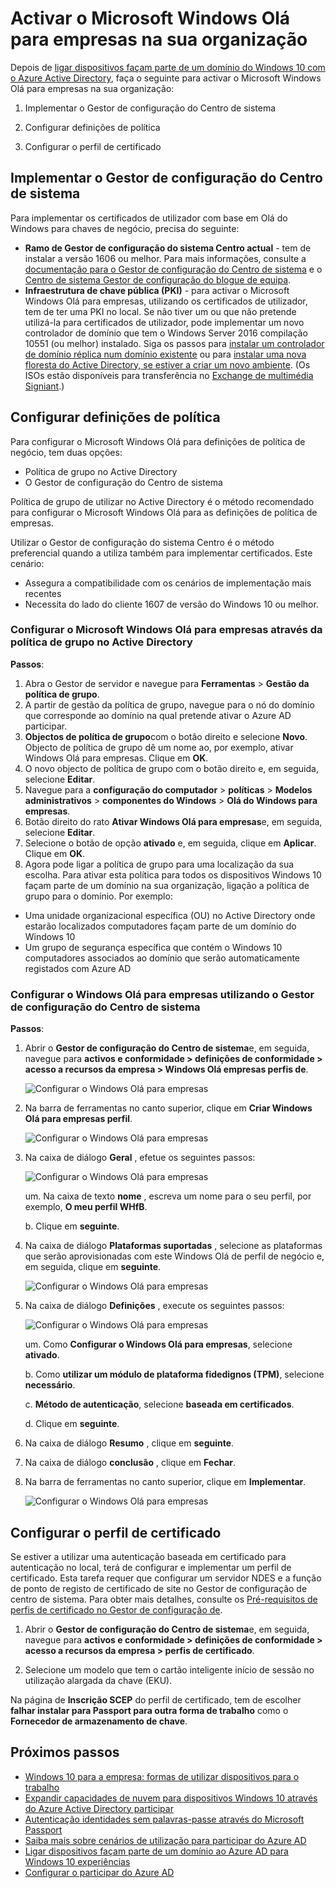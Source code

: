 <properties
    pageTitle="Activar o Microsoft Windows Olá para empresas na sua organização | Microsoft Azure"
    description="Instruções de implementação para activar o Microsoft Passport na sua organização."
    services="active-directory"
    documentationCenter=""
    keywords="configurar o Microsoft Passport, Microsoft Windows Olá para implementação de empresas"
    authors="markusvi"
    manager="femila"
    editor=""
    tags="azure-classic-portal"/>

<tags
    ms.service="active-directory"
    ms.workload="identity"
    ms.tgt_pltfrm="na"
    ms.devlang="na"
    ms.topic="article"
    ms.date="10/11/2016"
    ms.author="markvi"/>


# <a name="enable-microsoft-windows-hello-for-business-in-your-organization"></a>Activar o Microsoft Windows Olá para empresas na sua organização

Depois de [ligar dispositivos façam parte de um domínio do Windows 10 com o Azure Active Directory](active-directory-azureadjoin-devices-group-policy.md), faça o seguinte para activar o Microsoft Windows Olá para empresas na sua organização:

1. Implementar o Gestor de configuração do Centro de sistema  

2. Configurar definições de política

3. Configurar o perfil de certificado  




## <a name="deploy-system-center-configuration-manager"></a>Implementar o Gestor de configuração do Centro de sistema 

Para implementar os certificados de utilizador com base em Olá do Windows para chaves de negócio, precisa do seguinte:

- **Ramo de Gestor de configuração do sistema Centro actual** - tem de instalar a versão 1606 ou melhor. Para mais informações, consulte a [documentação para o Gestor de configuração do Centro de sistema](https://technet.microsoft.com/library/mt346023.aspx) e o [Centro de sistema Gestor de configuração do blogue de equipa](http://blogs.technet.com/b/configmgrteam/archive/2015/09/23/now-available-update-for-system-center-config-manager-tp3.aspx).
- **Infraestrutura de chave pública (PKI)** - para activar o Microsoft Windows Olá para empresas, utilizando os certificados de utilizador, tem de ter uma PKI no local. Se não tiver um ou que não pretende utilizá-la para certificados de utilizador, pode implementar um novo controlador de domínio que tem o Windows Server 2016 compilação 10551 (ou melhor) instalado. Siga os passos para [instalar um controlador de domínio réplica num domínio existente](https://technet.microsoft.com/library/jj574134.aspx) ou para [instalar uma nova floresta do Active Directory, se estiver a criar um novo ambiente](https://technet.microsoft.com/library/jj574166). (Os ISOs estão disponíveis para transferência no [Exchange de multimédia Signiant](https://datatransfer.microsoft.com/signiant_media_exchange/spring/main?sdkAccessible=true).)


## <a name="configure-policy-settings"></a>Configurar definições de política

Para configurar o Microsoft Windows Olá para definições de política de negócio, tem duas opções:

- Política de grupo no Active Directory 
- O Gestor de configuração do Centro de sistema 


Política de grupo de utilizar no Active Directory é o método recomendado para configurar o Microsoft Windows Olá para as definições de política de empresas. 



Utilizar o Gestor de configuração do sistema Centro é o método preferencial quando a utiliza também para implementar certificados. Este cenário:

- Assegura a compatibilidade com os cenários de implementação mais recentes
- Necessita do lado do cliente 1607 de versão do Windows 10 ou melhor.

### <a name="configure-microsoft-windows-hello-for-business-via-group-policy-in-active-directory"></a>Configurar o Microsoft Windows Olá para empresas através da política de grupo no Active Directory

 
**Passos**:

1.  Abra o Gestor de servidor e navegue para **Ferramentas** > **Gestão da política de grupo**.
2.  A partir de gestão da política de grupo, navegue para o nó do domínio que corresponde ao domínio na qual pretende ativar o Azure AD participar.
3.  **Objectos de política de grupo**com o botão direito e selecione **Novo**. Objecto de política de grupo dê um nome ao, por exemplo, ativar Windows Olá para empresas. Clique em **OK**.
4.  O novo objecto de política de grupo com o botão direito e, em seguida, selecione **Editar**.
5.  Navegue para a **configuração do computador** > **políticas** > **Modelos administrativos** > **componentes do Windows** > **Olá do Windows para empresas**.
6.  Botão direito do rato **Ativar Windows Olá para empresas**e, em seguida, selecione **Editar**.
7.  Selecione o botão de opção **ativado** e, em seguida, clique em **Aplicar**. Clique em **OK**.
8.  Agora pode ligar a política de grupo para uma localização da sua escolha. Para ativar esta política para todos os dispositivos Windows 10 façam parte de um domínio na sua organização, ligação a política de grupo para o domínio. Por exemplo:
 - Uma unidade organizacional específica (OU) no Active Directory onde estarão localizados computadores façam parte de um domínio do Windows 10
 - Um grupo de segurança específica que contém o Windows 10 computadores associados ao domínio que serão automaticamente registados com Azure AD


### <a name="configure-windows-hello-for-business-using-system-center-configuration-manager"></a>Configurar o Windows Olá para empresas utilizando o Gestor de configuração do Centro de sistema


**Passos**:


1. Abrir o **Gestor de configuração do Centro de sistema**e, em seguida, navegue para **activos e conformidade > definições de conformidade > acesso a recursos da empresa > Windows Olá empresas perfis de**.

    ![Configurar o Windows Olá para empresas](./media/active-directory-azureadjoin-passport-deployment/01.png)


2. Na barra de ferramentas no canto superior, clique em **Criar Windows Olá para empresas perfil**.

    ![Configurar o Windows Olá para empresas](./media/active-directory-azureadjoin-passport-deployment/02.png)

2. Na caixa de diálogo **Geral** , efetue os seguintes passos:

    ![Configurar o Windows Olá para empresas](./media/active-directory-azureadjoin-passport-deployment/03.png)

    um. Na caixa de texto **nome** , escreva um nome para o seu perfil, por exemplo, **O meu perfil WHfB**.

    b. Clique em **seguinte**.


2. Na caixa de diálogo **Plataformas suportadas** , selecione as plataformas que serão aprovisionadas com este Windows Olá de perfil de negócio e, em seguida, clique em **seguinte**.

    ![Configurar o Windows Olá para empresas](./media/active-directory-azureadjoin-passport-deployment/04.png)


2. Na caixa de diálogo **Definições** , execute os seguintes passos:

    ![Configurar o Windows Olá para empresas](./media/active-directory-azureadjoin-passport-deployment/05.png)

    um. Como **Configurar o Windows Olá para empresas**, selecione **ativado**.

    b. Como **utilizar um módulo de plataforma fidedignos (TPM)**, selecione **necessário**. 

    c. **Método de autenticação**, selecione **baseada em certificados**.

    d. Clique em **seguinte**.



2. Na caixa de diálogo **Resumo** , clique em **seguinte**.

2. Na caixa de diálogo **conclusão** , clique em **Fechar**.


2. Na barra de ferramentas no canto superior, clique em **Implementar**.

    ![Configurar o Windows Olá para empresas](./media/active-directory-azureadjoin-passport-deployment/06.png)



## <a name="configure-the-certificate-profile"></a>Configurar o perfil de certificado 

Se estiver a utilizar uma autenticação baseada em certificado para autenticação no local, terá de configurar e implementar um perfil de certificado. Esta tarefa requer que configurar um servidor NDES e a função de ponto de registo de certificado de site no Gestor de configuração de centro de sistema. Para obter mais detalhes, consulte os [Pré-requisitos de perfis de certificado no Gestor de configuração de](https://technet.microsoft.com/library/dn261205.aspx).

1. Abrir o **Gestor de configuração do Centro de sistema**e, em seguida, navegue para **activos e conformidade > definições de conformidade > acesso a recursos da empresa > perfis de certificado**.


2. Selecione um modelo que tem o cartão inteligente início de sessão no utilização alargada da chave (EKU).

Na página de **Inscrição SCEP** do perfil de certificado, tem de escolher **falhar instalar para Passport para outra forma de trabalho** como o **Fornecedor de armazenamento de chave**.



## <a name="next-steps"></a>Próximos passos
* [Windows 10 para a empresa: formas de utilizar dispositivos para o trabalho](active-directory-azureadjoin-windows10-devices-overview.md)
* [Expandir capacidades de nuvem para dispositivos Windows 10 através do Azure Active Directory participar](active-directory-azureadjoin-user-upgrade.md)
* [Autenticação identidades sem palavras-passe através do Microsoft Passport](active-directory-azureadjoin-passport.md)
* [Saiba mais sobre cenários de utilização para participar do Azure AD](active-directory-azureadjoin-deployment-aadjoindirect.md)
* [Ligar dispositivos façam parte de um domínio ao Azure AD para Windows 10 experiências](active-directory-azureadjoin-devices-group-policy.md)
* [Configurar o participar do Azure AD](active-directory-azureadjoin-setup.md)
